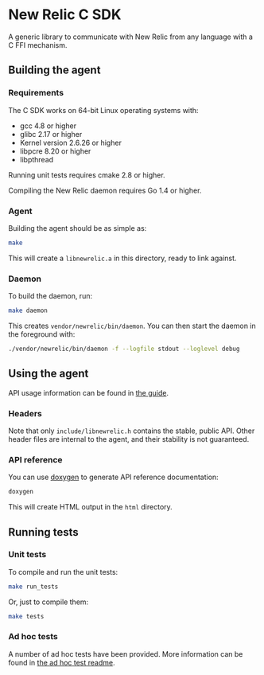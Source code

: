 # New Relic C SDK

A generic library to communicate with New Relic from any language with a C FFI
mechanism.

## Building the agent

### Requirements

The C SDK works on 64-bit Linux operating systems with:

* gcc 4.8 or higher
* glibc 2.17 or higher
* Kernel version 2.6.26 or higher
* libpcre 8.20 or higher
* libpthread

Running unit tests requires cmake 2.8 or higher.

Compiling the New Relic daemon requires Go 1.4 or higher.

### Agent

Building the agent should be as simple as:

```sh
make
```

This will create a `libnewrelic.a` in this directory, ready to link against.

### Daemon

To build the daemon, run:

```sh
make daemon
```

This creates `vendor/newrelic/bin/daemon`. You can then start the daemon in the
foreground with:

```sh
./vendor/newrelic/bin/daemon -f --logfile stdout --loglevel debug
```

## Using the agent

API usage information can be found in [the guide](GUIDE.md).

### Headers

Note that only `include/libnewrelic.h` contains the stable, public API. Other
header files are internal to the agent, and their stability is not guaranteed.

### API reference

You can use [doxygen](http://www.doxygen.nl/) to generate API reference
documentation:

```sh
doxygen
```

This will create HTML output in the `html` directory.

## Running tests

### Unit tests

To compile and run the unit tests:

```sh
make run_tests
```

Or, just to compile them:

```sh
make tests
```

### Ad hoc tests

A number of ad hoc tests have been provided. More information can be found in
[the ad hoc test readme](tests/adhoc/README.md).
